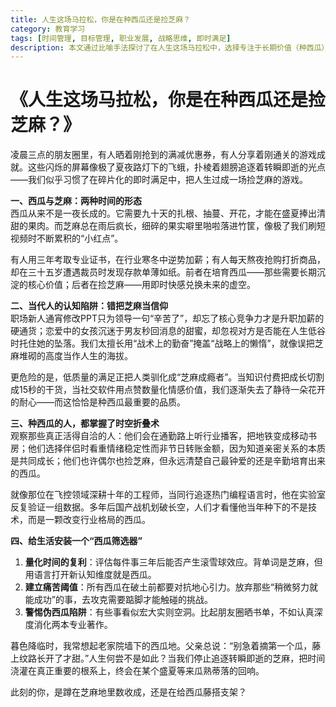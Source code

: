 ```yaml
---
title: 人生这场马拉松，你是在种西瓜还是捡芝麻？
category: 教育学习
tags: [时间管理, 目标管理, 职业发展, 战略思维, 即时满足]
description: 本文通过比喻手法探讨了在人生这场马拉松中，选择专注于长期价值（种西瓜）与追求即时满足（捡芝麻）之间的差异。文章分析了当代社会中普遍存在的认知陷阱，即过度追求短期的、低质量的满足感，而忽视了那些需要长时间积累和努力才能实现的核心价值和个人成长。提出了量化时间的复利、建立痛苦阈值以及警惕伪西瓜陷阱等策略，帮助读者识别并专注于那些能够带来长远利益的目标。适合希望摆脱即时满足诱惑，致力于个人成长和职业发展的读者阅读。真正的成功来自于对重要事物的坚持和耐心等待。
---
```

# 《人生这场马拉松，你是在种西瓜还是捡芝麻？》

凌晨三点的朋友圈里，有人晒着刚抢到的满减优惠券，有人分享着刚通关的游戏成就。这些闪烁的屏幕像极了夏夜路灯下的飞蛾，扑棱着翅膀追逐着转瞬即逝的光点——我们似乎习惯了在碎片化的即时满足中，把人生过成一场捡芝麻的游戏。  

**一、西瓜与芝麻：两种时间的形态**  
西瓜从来不是一夜长成的。它需要九十天的扎根、抽蔓、开花，才能在盛夏捧出清甜的果肉。而芝麻总在雨后疯长，细碎的果实噼里啪啦落进竹筐，像极了我们刷短视频时不断累积的“小红点”。  

有人用三年考取专业证书，在行业寒冬中逆势加薪；有人每天熬夜抢购打折商品，却在三十五岁遭遇裁员时发现存款单薄如纸。前者在培育西瓜——那些需要长期沉淀的核心价值；后者在捡芝麻——用即时快感兑换未来的虚空。  

**二、当代人的认知陷阱：错把芝麻当信仰**  
职场新人通宵修改PPT只为领导一句“辛苦了”，却忘了核心竞争力才是升职加薪的硬通货；恋爱中的女孩沉迷于男友秒回消息的甜蜜，却忽视对方是否能在人生低谷时托住她的坠落。我们太擅长用“战术上的勤奋”掩盖“战略上的懒惰”，就像误把芝麻堆砌的高度当作人生的海拔。  

更危险的是，低质量的满足正把人类驯化成“芝麻成瘾者”。当知识付费把成长切割成15秒的干货，当社交软件用点赞数量化情感价值，我们逐渐失去了静待一朵花开的耐心——而这恰恰是种西瓜最重要的品质。  

**三、种西瓜的人，都掌握了时空折叠术**  
观察那些真正活得自洽的人：他们会在通勤路上听行业播客，把地铁变成移动书房；他们选择伴侣时看重情绪稳定性而非节日转账金额，因为知道亲密关系的本质是共同成长；他们也许偶尔也捡芝麻，但永远清楚自己最钟爱的还是辛勤培育出来的西瓜。  

就像那位在飞控领域深耕十年的工程师，当同行追逐热门编程语言时，他在实验室反复验证一组数据。多年后国产战机划破长空，人们才看懂他当年种下的不是技术，而是一颗改变行业格局的西瓜。  

**四、给生活安装一个“西瓜筛选器”**  
1. **量化时间的复利**：评估每件事三年后能否产生滚雪球效应。背单词是芝麻，但用语言打开新认知维度就是西瓜。  
2. **建立痛苦阈值**：所有西瓜在破土前都要对抗地心引力。放弃那些“稍微努力就能成功”的事，去攻克需要踮脚才能触碰的挑战。  
3. **警惕伪西瓜陷阱**：有些事看似宏大实则空洞。比起朋友圈晒书单，不如认真深度消化两本专业著作。  

暮色降临时，我常想起老家院墙下的西瓜地。父亲总说：“别急着摘第一个瓜，藤上纹路长开了才甜。”人生何尝不是如此？当我们停止追逐转瞬即逝的芝麻，把时间浇灌在真正重要的根系上，终会在某个盛夏等来瓜熟蒂落的回响。  

此刻的你，是蹲在芝麻地里数收成，还是在给西瓜藤搭支架？